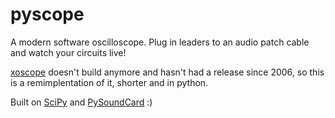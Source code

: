 # pyscope

A modern software oscilloscope. Plug in leaders to an audio patch cable and watch your circuits live!

[xoscope](http://xoscope.sourceforge.net/) doesn't build anymore and hasn't had a release since 2006,
so this is a remimplentation of it, shorter and in python.

Built on [SciPy](http://scipy.org) and [PySoundCard](https://github.com/bastibe/PySoundCard/) :)
